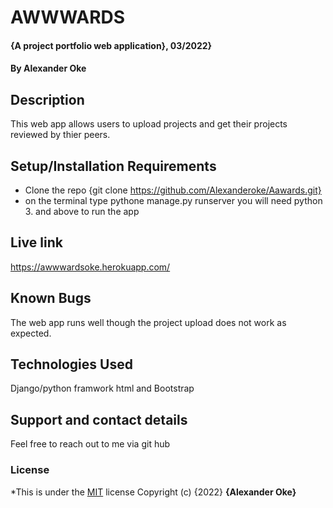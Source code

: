 # AWWWARDS
#### {A project portfolio web application}, 03/2022}
#### By **Alexander Oke**
## Description
This web app allows users to upload projects and get their projects reviewed by thier peers.
## Setup/Installation Requirements
* Clone the repo {git clone https://github.com/Alexanderoke/Aawards.git}
* on the terminal type pythone manage.py runserver
you will need python 3. and above to run the app
## Live link
https://awwwardsoke.herokuapp.com/
## Known Bugs
The web app runs well though the project upload does not work as expected.
## Technologies Used
Django/python framwork
html and Bootstrap
## Support and contact details
Feel free to reach out to me via git hub
### License
*This is under the [MIT](LICENSE) license
Copyright (c) {2022} **{Alexander Oke}**
